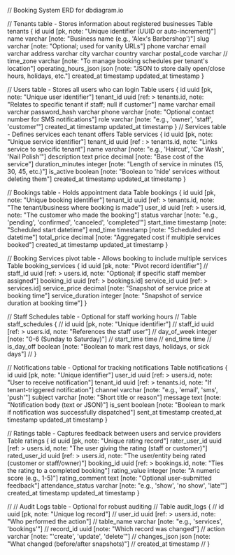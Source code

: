 // Booking System ERD for dbdiagram.io

// Tenants table - Stores information about registered businesses
Table tenants {
  id uuid [pk, note: "Unique identifier (UUID or auto-increment)"]
  name varchar [note: "Business name (e.g., 'Alex's Barbershop')"]
  slug varchar [note: "Optional; used for vanity URLs"]
  phone varchar
  email varchar
  address varchar
  city varchar
  country varchar
  postal_code varchar
  // time_zone varchar [note: "To manage booking schedules per tenant's location"]
  operating_hours_json json [note: "JSON to store daily open/close hours, holidays, etc."]
  created_at timestamp
  updated_at timestamp
}

// Users table - Stores all users who can login
Table users {
  id uuid [pk, note: "Unique user identifier"]
  tenant_id uuid [ref: > tenants.id, note: "Relates to specific tenant if staff; null if customer"]
  name varchar
  email varchar
  password_hash varchar
  phone varchar [note: "Optional contact number for SMS notifications"]
  role varchar [note: "e.g., 'owner', 'staff', 'customer'"]
  created_at timestamp
  updated_at timestamp
}
// Services table - Defines services each tenant offers
Table services {
  id uuid [pk, note: "Unique service identifier"]
  tenant_id uuid [ref : > tenants.id, note: "Links service to specific tenant"]
  name varchar [note: "e.g., 'Haircut', 'Car Wash', 'Nail Polish'"]
  description text
  price decimal [note: "Base cost of the service"]
  duration_minutes integer [note: "Length of service in minutes (15, 30, 45, etc.)"]
  is_active boolean [note: "Boolean to 'hide' services without deleting them"]
  created_at timestamp
  updated_at timestamp
}


// Bookings table - Holds appointment data
Table bookings {
  id uuid [pk, note: "Unique booking identifier"]
  tenant_id uuid [ref: > tenants.id, note: "The tenant/business where booking is made"]
  user_id uuid [ref: > users.id, note: "The customer who made the booking"]
  status varchar [note: "e.g., 'pending', 'confirmed', 'canceled', 'completed'"]
  start_time timestamp [note: "Scheduled start datetime"]
  end_time timestamp [note: "Scheduled end datetime"]
  total_price decimal [note: "Aggregated cost if multiple services booked"]
  created_at timestamp
  updated_at timestamp
}

// Booking Services pivot table - Allows booking to include multiple services
Table booking_services {
  id uuid [pk, note: "Pivot record identifier"]
  // staff_id uuid [ref: > users.id, note: "Optional; if specific staff member assigned"]
  booking_id uuid [ref: > bookings.id]
  service_id uuid [ref: > services.id]
  service_price decimal [note: "Snapshot of service price at booking time"]
  service_duration integer [note: "Snapshot of service duration at booking time"]
}

// Staff Schedules table - Optional for staff working hours
// Table staff_schedules {
//   id uuid [pk, note: "Unique identifier"]
//   staff_id uuid [ref: > users.id, note: "References the staff user"]
//   day_of_week integer [note: "0-6 (Sunday to Saturday)"]
//   start_time time
//   end_time time
//   is_day_off boolean [note: "Boolean to mark rest days, holidays, or sick days"]
// }

// Notifications table - Optional for tracking notifications
Table notifications {
  id uuid [pk, note: "Unique identifier"]
  user_id uuid [ref: > users.id, note: "User to receive notification"]
  tenant_id uuid [ref: > tenants.id, note: "If tenant-triggered notification"]
  channel varchar [note: "e.g., 'email', 'sms', 'push'"]
  subject varchar [note: "Short title or reason"]
  message text [note: "Notification body (text or JSON)"]
  is_sent boolean [note: "Boolean to mark if notification was successfully dispatched"]
  sent_at timestamp
  created_at timestamp
  updated_at timestamp
}

// Ratings table - Captures feedback between users and service providers
Table ratings {
  id uuid [pk, note: "Unique rating record"]
  rater_user_id uuid [ref: > users.id, note: "The user giving the rating (staff or customer)"]
  rated_user_id uuid [ref: > users.id, note: "The user/entity being rated (customer or staff/owner)"]
  booking_id uuid [ref: > bookings.id, note: "Ties the rating to a completed booking"]
  rating_value integer [note: "A numeric score (e.g., 1-5)"]
  rating_comment text [note: "Optional user-submitted feedback"]
  attendance_status varchar [note: "e.g., 'show', 'no show', 'late'"]
  created_at timestamp
  updated_at timestamp
}

// // Audit Logs table - Optional for robust auditing
// Table audit_logs {
//   id uuid [pk, note: "Unique log record"]
//   user_id uuid [ref: > users.id, note: "Who performed the action"]
//   table_name varchar [note: "e.g., 'services', 'bookings'"]
//   record_id uuid [note: "Which record was changed"]
//   action varchar [note: "'create', 'update', 'delete'"]
//   changes_json json [note: "What changed (before/after snapshots)"]
//   created_at timestamp
// }